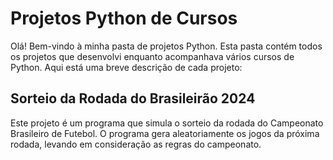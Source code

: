# Projetos Python de Cursos

Olá! Bem-vindo à minha pasta de projetos Python. Esta pasta contém todos os projetos que desenvolvi enquanto acompanhava vários cursos de Python. Aqui está uma breve descrição de cada projeto:

## Sorteio da Rodada do Brasileirão 2024

Este projeto é um programa que simula o sorteio da rodada do Campeonato Brasileiro de Futebol. O programa gera aleatoriamente os jogos da próxima rodada, levando em consideração as regras do campeonato.
